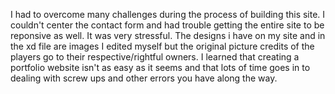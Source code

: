 I had to overcome many challenges during the process of building this site. I couldn't center the contact form and had trouble getting the entire site to be reponsive as well. It was very stressful. The designs i have on my site and in the xd file are images I edited myself but the original picture credits of the players go to their respective/rightful owners. I learned that creating a portfolio website isn't as easy as it seems and that lots of time goes in to dealing with screw ups and other errors you have along the way.